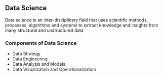 ## Data Science 
Data science is an inter-disciplinary field that uses scientific methods, processes, algorithms and systems to extract knowledge and insights from many structural and unstructured data

### Components of Data Science
- Data Strategy
- Data Engineering
- Data Analysis and Models
- Data Visualization and Operationalization
